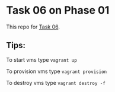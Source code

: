 # Task 06 on Phase 01

This repo for [Task 06](https://learningdevops.makvaz.com/phase1-task6-multi-application-servers-setup).

## Tips:

To start vms type `vagrant up`

To provision vms type `vagrant provision`

To destroy vms type `vagrant destroy -f`
